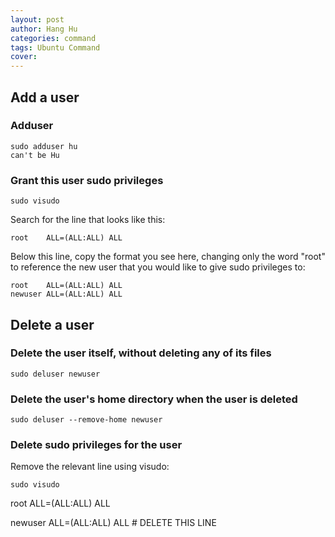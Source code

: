 ```yaml
---
layout: post
author: Hang Hu
categories: command
tags: Ubuntu Command 
cover: 
---
```


## Add a user

### Adduser

```
sudo adduser hu
can't be Hu
```

### Grant this user sudo privileges

```
sudo visudo
```

Search for the line that looks like this:

```
root    ALL=(ALL:ALL) ALL
```

Below this line, copy the format you see here, changing only the word "root" to reference the new user that you would like to give sudo privileges to:

```
root    ALL=(ALL:ALL) ALL
newuser ALL=(ALL:ALL) ALL
```

## Delete a user

### Delete the user itself, without deleting any of its files

```
sudo deluser newuser
```

### Delete the user's home directory when the user is deleted

```
sudo deluser --remove-home newuser
```

### Delete sudo privileges for the user

Remove the relevant line using visudo:

```
sudo visudo
```

root    ALL=(ALL:ALL) ALL

newuser ALL=(ALL:ALL) ALL   # DELETE THIS LINE

```
